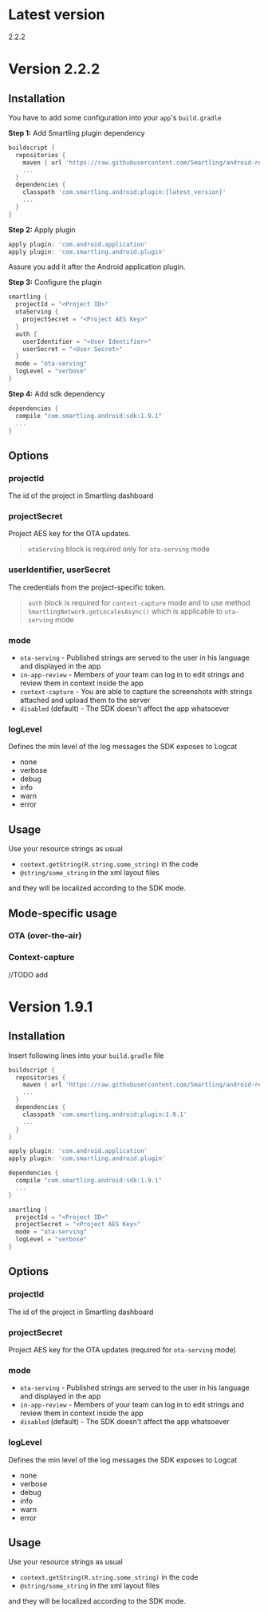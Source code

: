 # Latest version
2.2.2

# Version 2.2.2
## Installation
You have to add some configuration into your `app`'s `build.gradle`

**Step 1:** Add Smartling plugin dependency
```groovy
buildscript {
  repositories {
    maven { url 'https://raw.githubusercontent.com/Smartling/android-repository/releases'}
    ...
  }
  dependencies {
    classpath 'com.smartling.android:plugin:{latest_version}'
    ...
  }
}
```
**Step 2:** Apply plugin

```groovy
apply plugin: 'com.android.application'
apply plugin: 'com.smartling.android.plugin'
```
Assure you add it after the Android application plugin.

**Step 3:** Configure the plugin

```groovy
smartling {
  projectId = "<Project ID>"
  otaServing {
    projectSecret = "<Project AES Key>"
  }
  auth {
    userIdentifier = "<User Identifier>"
    userSecret = "<User Secret>"
  }
  mode = "ota-serving"
  logLevel = "verbose"
}
```

**Step 4:** Add sdk dependency
```groovy
dependencies {
  compile "com.smartling.android:sdk:1.9.1"
  ...
}
```

## Options
### projectId
The id of the project in Smartling dashboard

### projectSecret
Project AES key for the OTA updates.
> `otaServing` block is required only for `ota-serving` mode

### userIdentifier, userSecret
The credentials from the project-specific token.
> `auth` block is required for `context-capture` mode and to use method `SmartlingNetwork.getLocalesAsync()` which is applicable to `ota-serving` mode

### mode
- `ota-serving` - Published strings are served to the user in his language and displayed in the app
- `in-app-review` - Members of your team can log in to edit strings and review them in context inside the app
- `context-capture` - You are able to capture the screenshots with strings attached and upload them to the server
- `disabled` (default) - The SDK doesn't affect the app whatsoever

### logLevel
Defines the min level of the log messages the SDK exposes to Logcat
- none
- verbose
- debug
- info
- warn
- error

## Usage

Use your resource strings as usual
- `context.getString(R.string.some_string)` in the code
- `@string/some_string` in the xml layout files

and they will be localized according to the SDK mode.

## Mode-specific usage
### OTA (over-the-air)
### Context-capture
//TODO add 
# Version 1.9.1
## Installation
Insert following lines into your `build.gradle` file

```groovy
buildscript {
  repositories {
    maven { url 'https://raw.githubusercontent.com/Smartling/android-repository/releases'}
    ...
  }
  dependencies {
    classpath 'com.smartling.android:plugin:1.9.1'
    ...
  }
}

apply plugin: 'com.android.application'
apply plugin: 'com.smartling.android.plugin'

dependencies {
  compile "com.smartling.android:sdk:1.9.1"
  ...
}

smartling {
  projectId = "<Project ID>"
  projectSecret = "<Project AES Key>"
  mode = "ota-serving"
  logLevel = "verbose"
}
```
## Options
### projectId
The id of the project in Smartling dashboard

### projectSecret
Project AES key for the OTA updates (required for `ota-serving` mode)
### mode
- `ota-serving` - Published strings are served to the user in his language and displayed in the app
- `in-app-review` - Members of your team can log in to edit strings and review them in context inside the app
- `disabled` (default) - The SDK doesn't affect the app whatsoever

### logLevel
Defines the min level of the log messages the SDK exposes to Logcat
- none
- verbose
- debug
- info
- warn
- error

## Usage

Use your resource strings as usual
- `context.getString(R.string.some_string)` in the code
- `@string/some_string` in the xml layout files

and they will be localized according to the SDK mode.
